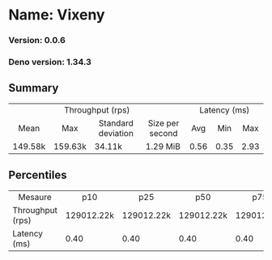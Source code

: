 # Name: Vixeny 
  
  ### Version: 0.0.6
  ### Deno version: 1.34.3

## Summary
<table>
<tr>
    <td align="center" colspan="4">Throughput (rps)</td>
    <td align="center" colspan="3">Latency (ms)</td>
</tr>
<tr>
    <td align="center">Mean</td>
    <td align="center">Max</td>
    <td align="center">Standard deviation</td>
    <td align="center">Size per second</td>
    <td align="center">Avg</td>
    <td align="center">Min</td>
    <td align="center">Max</td>
</tr>
<tr>
    <td>149.58k</td>
    <td>159.63k</td>
    <td>34.11k</td>
    <td>1.29 MiB</td>
    <td>0.56</td>
    <td>0.35</td>
    <td>2.93</td>
</tr>
</table>

## Percentiles

<table>
<tr>
  <td align="center">Mesaure</td>
  <td align="center">p10</td>
  <td align="center">p25</td>
  <td align="center">p50</td>
  <td align="center">p75</td>
  <td align="center">p90</td>
  <td align="center">p95</td>
  <td align="center">p99</td>
</tr>
<tr>
  <td>Throughput (rps)</td>
  <td>129012.22k</td>
  <td>129012.22k</td>
  <td>129012.22k</td>
  <td>129012.22k</td>
  <td>159629.68k</td>
  <td>159629.68k</td>
  <td>159629.68k</td>
</tr>
<tr>
  <td>Latency (ms)</td>
  <td>0.40</td>
  <td>0.40</td>
  <td>0.40</td>
  <td>0.40</td>
  <td>0.78</td>
  <td>0.92</td>
  <td>2.05</td>
</tr>
</table>
